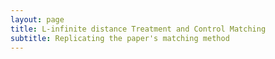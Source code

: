 ```yaml
---
layout: page
title: L-infinite distance Treatment and Control Matching
subtitle: Replicating the paper's matching method
---
```



